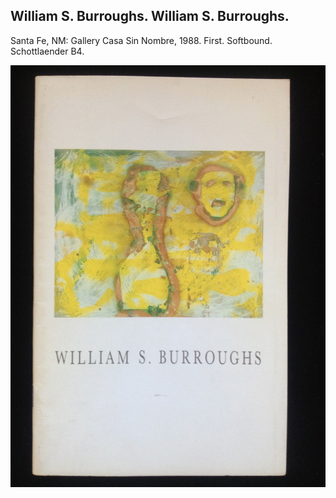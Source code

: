 ## William S. Burroughs. William S. Burroughs.

Santa Fe, NM: Gallery Casa Sin Nombre, 1988. First. Softbound. Schottlaender B4.

![William S. Burroughs](../assets/images/william-s-burroughs-1.jpg)
